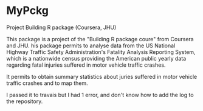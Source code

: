 # MyPckg
Project Building R package (Coursera, JHU)


This package is a project of the "Building R package coure" from Coursera and JHU.
his package permits to analyse data from the US National Highway Traffic Safety Administration's Fatality Analysis Reporting System, which is a nationwide census providing the American public yearly data regarding fatal injuries suffered in motor vehicle traffic crashes.

It permits to obtain summary statistics about juries suffered in motor vehicle traffic crashes and to map them.


I passed it to travais but I had 1 error, and don't know how to add the log to the repository.
